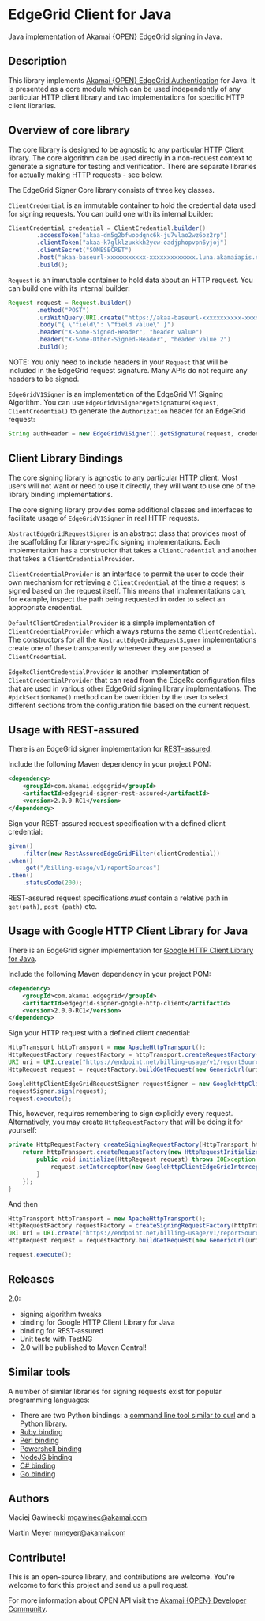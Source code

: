# EdgeGrid Client for Java

Java implementation of Akamai {OPEN} EdgeGrid signing in Java.

## Description

This library implements [Akamai {OPEN} EdgeGrid Authentication][11] for Java.
It is presented as a core module which can be used independently of any
particular HTTP client library and two implementations for specific HTTP client
libraries.

## Overview of core library

The core library is designed to be agnostic to any particular HTTP Client
library. The core algorithm can be used directly in a non-request context to
generate a signature for testing and verification. There are separate libraries
for actually making HTTP requests - see below.

The EdgeGrid Signer Core library consists of three key classes.

`ClientCredential` is an immutable container to hold the credential data used
for signing requests. You can build one with its internal builder:

```java
ClientCredential credential = ClientCredential.builder()
        .accessToken("akaa-dm5g2bfwoodqnc6k-ju7vlao2wz6oz2rp")
        .clientToken("akaa-k7glklzuxkkh2ycw-oadjphopvpn6yjoj")
        .clientSecret("SOMESECRET")
        .host("akaa-baseurl-xxxxxxxxxxx-xxxxxxxxxxxxx.luna.akamaiapis.net")
        .build();
```

`Request` is an immutable container to hold data about an HTTP request. You can
build one with its internal builder:

```java
Request request = Request.builder()
        .method("POST")
        .uriWithQuery(URI.create("https://akaa-baseurl-xxxxxxxxxxx-xxxxxxxxxxxxx.luna.akamaiapis.net/billing-usage/v1/reportSources"))
        .body("{ \"field\": \"field value\" }")
        .header("X-Some-Signed-Header", "header value")
        .header("X-Some-Other-Signed-Header", "header value 2")
        .build();
```

NOTE: You only need to include headers in your `Request` that will be included
in the EdgeGrid request signature. Many APIs do not require any headers to be
signed.

`EdgeGridV1Signer` is an implementation of the EdgeGrid V1 Signing Algorithm.
You can use `EdgeGridV1Signer#getSignature(Request, ClientCredential)` to
generate the `Authorization` header for an EdgeGrid request:

```java
String authHeader = new EdgeGridV1Signer().getSignature(request, credential);
```

## Client Library Bindings

The core signing library is agnostic to any particular HTTP client. Most users
will not want or need to use it directly, they will want to use one of the
library binding implementations.

The core signing library provides some additional classes and interfaces to
facilitate usage of `EdgeGridV1Signer` in real HTTP requests.

`AbstractEdgeGridRequestSigner` is an abstract class that provides most of the
scaffolding for library-specific signing implementations. Each implementation
has a constructor that takes a `ClientCredential` and another that takes a
`ClientCredentialProvider`.

`ClientCredentialProvider` is an interface to permit the user to code their
own mechanism for retrieving a `ClientCredential` at the time a request is
signed based on the request itself. This means that implementations can, for
example, inspect the path being requested in order to select an appropriate
credential.

`DefaultClientCredentialProvider` is a simple implementation of
`ClientCredentialProvider` which always returns the same `ClientCredential`.
The constructors for all the `AbstractEdgeGridRequestSigner` implementations
create one of these transparently whenever they are passed a `ClientCredential`.

`EdgeRcClientCredentialProvider` is another implementation of
`ClientCredentialProvider` that can read from the EdgeRc configuration files
 that are used in various other EdgeGrid signing library implementations. The
`#pickSectionName()` method can be overridden by the user to select different
sections from the configuration file based on the current request.


## Usage with REST-assured

There is an EdgeGrid signer implementation for [REST-assured][10].

Include the following Maven dependency in your project POM:

```xml
<dependency>
    <groupId>com.akamai.edgegrid</groupId>
    <artifactId>edgegrid-signer-rest-assured</artifactId>
    <version>2.0.0-RC1</version>
</dependency>
```

Sign your REST-assured request specification with a defined client credential:

```java
given()
    .filter(new RestAssuredEdgeGridFilter(clientCredential))
.when()
    .get("/billing-usage/v1/reportSources")
.then()
    .statusCode(200);
```

REST-assured request specifications *must* contain a relative path in `get(path)`, `post
(path)` etc.

## Usage with Google HTTP Client Library for Java

There is an EdgeGrid signer implementation for [Google HTTP Client Library for Java][9].

Include the following Maven dependency in your project POM:

```xml
<dependency>
    <groupId>com.akamai.edgegrid</groupId>
    <artifactId>edgegrid-signer-google-http-client</artifactId>
    <version>2.0.0-RC1</version>
</dependency>
```

Sign your HTTP request with a defined client credential:

```java
HttpTransport httpTransport = new ApacheHttpTransport();
HttpRequestFactory requestFactory = httpTransport.createRequestFactory();
URI uri = URI.create("https://endpoint.net/billing-usage/v1/reportSources");
HttpRequest request = requestFactory.buildGetRequest(new GenericUrl(uri));

GoogleHttpClientEdgeGridRequestSigner requestSigner = new GoogleHttpClientEdgeGridRequestSigner(credential);
requestSigner.sign(request);
request.execute();
```

This, however, requires remembering to sign explicitly every request. Alternatively, you may create <code>HttpRequestFactory</code>
that will be doing it for yourself:

```java
private HttpRequestFactory createSigningRequestFactory(HttpTransport httpTransport) {
    return httpTransport.createRequestFactory(new HttpRequestInitializer() {
        public void initialize(HttpRequest request) throws IOException {
            request.setInterceptor(new GoogleHttpClientEdgeGridInterceptor(credential));
        }
    });
}
```

And then

```java
HttpTransport httpTransport = new ApacheHttpTransport();
HttpRequestFactory requestFactory = createSigningRequestFactory(httpTransport);
URI uri = URI.create("https://endpoint.net/billing-usage/v1/reportSources");
HttpRequest request = requestFactory.buildGetRequest(new GenericUrl(uri));

request.execute();
```

## Releases

2.0:

- signing algorithm tweaks
- binding for Google HTTP Client Library for Java
- binding for REST-assured
- Unit tests with TestNG
- 2.0 will be published to Maven Central!

## Similar tools

A number of similar libraries for signing requests exist for popular
programming languages:

* There are two Python bindings: a [command line tool similar to curl][1] and a [Python library][2].
* [Ruby binding][2]
* [Perl binding][3]
* [Powershell binding][4]
* [NodeJS binding][5]
* [C# binding][6]
* [Go binding][7]

[1]: https://github.com/akamai-open/edgegrid-curl
[2]: https://github.com/akamai-open/AkamaiOPEN-edgegrid-python
[3]: https://github.com/akamai-open/AkamaiOPEN-edgegrid-ruby
[4]: https://github.com/akamai-open/AkamaiOPEN-edgegrid-perl
[5]: https://github.com/akamai-open/AkamaiOPEN-powershell
[6]: https://github.com/akamai-open/AkamaiOPEN-edgegrid-node
[7]: https://github.com/akamai-open/AkamaiOPEN-edgegrid-C-Sharp
[8]: https://github.com/akamai-open/AkamaiOPEN-edgegrid-golang
[9]: https://github.com/google/google-http-java-client
[10]: https://github.com/rest-assured/rest-assured
[11]: https://developer.akamai.com/introduction/Client_Auth.html
[12]: https://developer.akamai.com/

## Authors

Maciej Gawinecki <mgawinec@akamai.com>

Martin Meyer <mmeyer@akamai.com>


## Contribute!

This is an open-source library, and contributions are welcome. You're welcome
to fork this project and send us a pull request.

For more information about OPEN API visit the [Akamai {OPEN} Developer Community][12].

